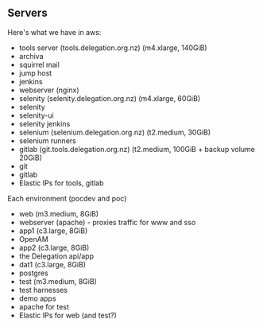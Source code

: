 ## Servers ##

Here's what we have in aws:
 * tools server (tools.delegation.org.nz) (m4.xlarge, 140GiB)
  * archiva
  * squirrel mail
  * jump host
  * jenkins
  * webserver (nginx)
 * selenity (selenity.delegation.org.nz) (m4.xlarge, 60GiB)
  * selenity
  * selenity-ui
  * selenity jenkins
 * selenium (selenium.delegation.org.nz) (t2.medium, 30GiB)
  * selenium runners
 * gitlab (git.tools.delegation.org.nz) (t2.medium, 100GiB + backup volume 20GiB)
  * git
  * gitlab
 * Elastic IPs for tools, gitlab

Each environment (pocdev and poc)
 * web (m3.medium, 8GiB)
  * webserver (apache) - proxies traffic for www and sso
 * app1 (c3.large, 8GiB)
  * OpenAM
 * app2 (c3.large, 8GiB)
  * the Delegation api/app
 * dat1 (c3.large, 8GiB)
  * postgres
 * test (m3.medium, 8GiB)
  * test harnesses
  * demo apps
  * apache for test
 * Elastic IPs for web (and test?)
